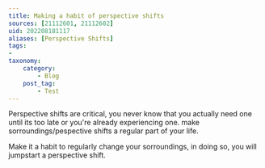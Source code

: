 ```yaml
---
title: Making a habit of perspective shifts
sources: [21112601, 21112602]
uid: 202208181117
aliases: [Perspective Shifts]
tags:
-
taxonomy:
    category:
        - Blog
    post_tag:
        - Test
---
```


Perspective shifts are critical, you never know that you actually need one until its too late or you're already experiencing one. make sorroundings/pespective shifts a regular part of your life.

Make it a habit to regularly change your sorroundings, in doing so, you will jumpstart a perspective shift.
